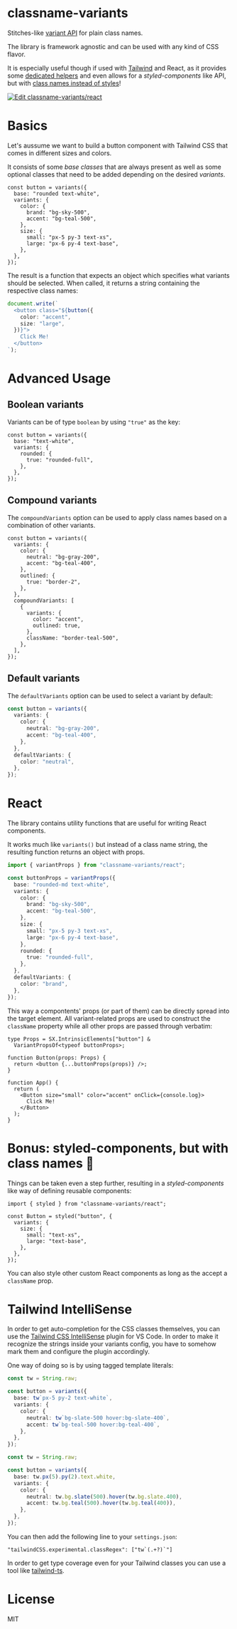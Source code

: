 # classname-variants

Stitches-like [variant API](https://stitches.dev/docs/variants) for plain class names.

The library is framework agnostic and can be used with any kind of CSS flavor.

It is especially useful though if used with [Tailwind](https://tailwindcss.com/) and React, as it provides some [dedicated helpers](#React) and even allows for a _styled-components_ like API, but with [class names instead of styles](#bonus-styled-components-but-with-class-names-)!

[![Edit classname-variants/react](https://codesandbox.io/static/img/play-codesandbox.svg)](https://codesandbox.io/s/classname-variants-react-3bzjl?fontsize=14&hidenavigation=1&theme=dark)

# Basics

Let's aussume we want to build a button component with Tailwind CSS that comes in different sizes and colors.

It consists of some _base classes_ that are always present as well as some optional classes that need to be added depending on the desired _variants_.

```tsx
const button = variants({
  base: "rounded text-white",
  variants: {
    color: {
      brand: "bg-sky-500",
      accent: "bg-teal-500",
    },
    size: {
      small: "px-5 py-3 text-xs",
      large: "px-6 py-4 text-base",
    },
  },
});
```

The result is a function that expects an object which specifies what variants should be selected. When called, it returns a string containing the respective class names:

```ts
document.write(`
  <button class="${button({
    color: "accent",
    size: "large",
  })}">
    Click Me!
  </button>
`);
```

# Advanced Usage

## Boolean variants

Variants can be of type `boolean` by using `"true"` as the key:

```tsx
const button = variants({
  base: "text-white",
  variants: {
    rounded: {
      true: "rounded-full",
    },
  },
});
```

## Compound variants

The `compoundVariants` option can be used to apply class names based on a combination of other variants.

```tsx
const button = variants({
  variants: {
    color: {
      neutral: "bg-gray-200",
      accent: "bg-teal-400",
    },
    outlined: {
      true: "border-2",
    },
  },
  compoundVariants: [
    {
      variants: {
        color: "accent",
        outlined: true,
      },
      className: "border-teal-500",
    },
  ],
});
```

## Default variants

The `defaultVariants` option can be used to select a variant by default:

```ts
const button = variants({
  variants: {
    color: {
      neutral: "bg-gray-200",
      accent: "bg-teal-400",
    },
  },
  defaultVariants: {
    color: "neutral",
  },
});
```

# React

The library contains utility functions that are useful for writing React components.

It works much like `variants()` but instead of a class name string, the resulting function returns an object with props.

```ts
import { variantProps } from "classname-variants/react";

const buttonProps = variantProps({
  base: "rounded-md text-white",
  variants: {
    color: {
      brand: "bg-sky-500",
      accent: "bg-teal-500",
    },
    size: {
      small: "px-5 py-3 text-xs",
      large: "px-6 py-4 text-base",
    },
    rounded: {
      true: "rounded-full",
    },
  },
  defaultVariants: {
    color: "brand",
  },
});
```

This way a compontents' props (or part of them) can be directly spread into the target element. All variant-related props are used to construct the `className` property while all other props are passed through verbatim:

```tsx
type Props = SX.IntrinsicElements["button"] &
  VariantPropsOf<typeof buttonProps>;

function Button(props: Props) {
  return <button {...buttonProps(props)} />;
}

function App() {
  return (
    <Button size="small" color="accent" onClick={console.log}>
      Click Me!
    </Button>
  );
}
```

# Bonus: styled-components, but with class names 💅

Things can be taken even a step further, resulting in a _styled-components_ like way of defining reusable components:

```tsx
import { styled } from "classname-variants/react";

const Button = styled("button", {
  variants: {
    size: {
      small: "text-xs",
      large: "text-base",
    },
  },
});
```

You can also style other custom React components as long as the accept a `className` prop.

# Tailwind IntelliSense

In order to get auto-completion for the CSS classes themselves, you can use the [Tailwind CSS IntelliSense](https://github.com/tailwindlabs/tailwindcss-intellisense) plugin for VS Code. In order to make it recognize the strings inside your variants config, you have to somehow mark them and configure the plugin accordingly.

One way of doing so is by using tagged template literals:

```ts
const tw = String.raw;

const button = variants({
  base: tw`px-5 py-2 text-white`,
  variants: {
    color: {
      neutral: tw`bg-slate-500 hover:bg-slate-400`,
      accent: tw`bg-teal-500 hover:bg-teal-400`,
    },
  },
});
```

```ts
const tw = String.raw;

const button = variants({
  base: tw.px(5).py(2).text.white,
  variants: {
    color: {
      neutral: tw.bg.slate(500).hover(tw.bg.slate.400),
      accent: tw.bg.teal(500).hover(tw.bg.teal(400)),
    },
  },
});
```

You can then add the following line to your `settings.json`:

```
"tailwindCSS.experimental.classRegex": ["tw`(.+?)`"]
```

In order to get type coverage even for your Tailwind classes you can use a tool like [tailwind-ts](https://github.com/mathieutu/tailwind-ts).

# License

MIT
